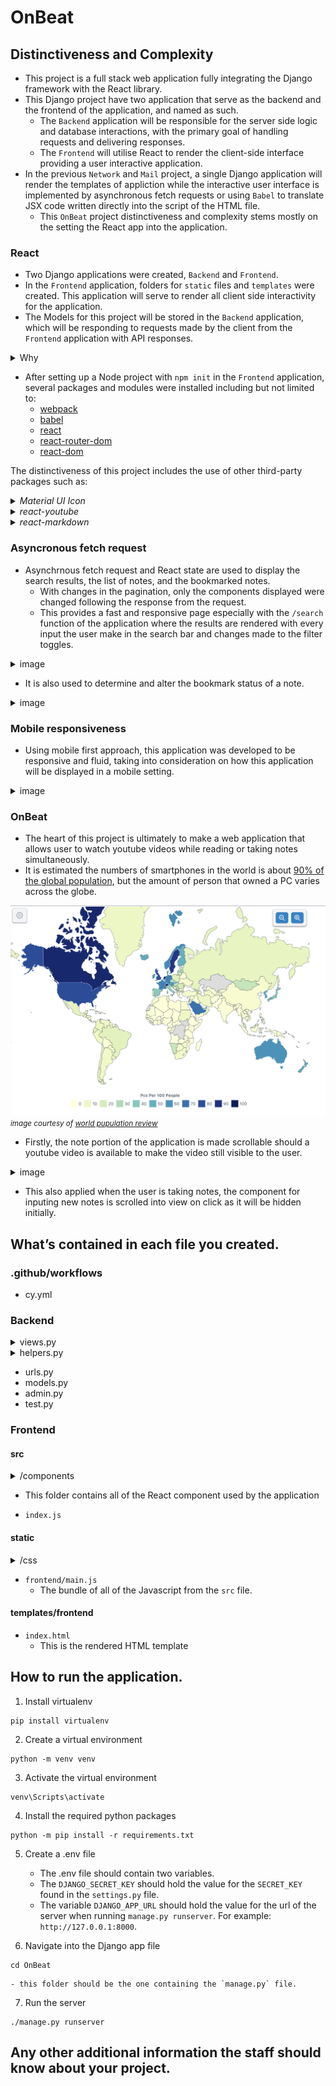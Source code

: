 # OnBeat

## Distinctiveness and Complexity
- This project is a full stack web application fully integrating the Django framework with the React library.
- This Django project have two application that serve as the backend and the frontend of the application, and named as such.
    - The `Backend` application will be responsible for the server side logic and database interactions, with the primary goal of handling requests and delivering responses.
    - The `Frontend` will utilise React to render the client-side interface providing a user interactive application.
- In the previous `Network` and `Mail` project, a single Django application will render the templates of appliction while the interactive user interface is implemented by asynchronous fetch requests or using `Babel` to translate JSX code written directly into the script of the HTML file.
    - This `OnBeat` project distinctiveness and complexity stems mostly on the setting the React app into the application.

### React
- Two Django applications were created, `Backend` and `Frontend`.
- In the `Frontend` application, folders for `static` files and `templates` were created. This application will serve to render all client side interactivity for the application.
- The Models for this project will be stored in the `Backend` application, which will be responding to requests made by the client from the `Frontend` application with API responses.
<details>
<summary> Why </summary>
<hr></hr>

- In the previous projects, the application could function without the separation of the application into frontend and backend portions.
- The decision to do such originates mostly from the interest to explore and learn more of React as it offers many benefits such as:
    - Providing interactive user interface
    - Components reusability
    - Rich library

- By integrating React with Django, separating the backend and frontend portions of the application had been proven to keep the project more organised and streamlined.
- Changes to either frontend or backend of the application was more manageable, as the entire procedure was compartmentalised into smaller pieces. This ease the troubleshooting process as it makes it easier to pinpoint any irregularities.
- This also makes the development process more flexible and efficient, as each task is delegated and tackled separately with less likely chances that it would break the whole application.
<hr></hr>
</details>

- After setting up a Node project with `npm init` in the `Frontend` application, several packages and modules were installed including but not limited to:
    - [webpack](https://www.npmjs.com/package/webpack)
    - [babel](https://www.npmjs.com/package/Babel)
    - [react](https://www.npmjs.com/package/react)
    - [react-router-dom](https://www.npmjs.com/package/react-router-dom)
    - [react-dom](https://www.npmjs.com/package/react-dom)


The distinctiveness of this project includes the use of other third-party packages such as:
<details>
<summary><i>Material UI Icon</i></summary>
<hr></hr>

- This project uses [Material UI Icons](https://mui.com/material-ui/material-icons/) to style the application.

![menu bar example](README_images/expand_menu_bar1.png)
![menu bar example](README_images/expand_menu_bar2.png)

- Material UI also have a powerful and flexible styling system for React components, however bootstrap library was used for this project solely for familiarity sake.
<hr></hr>
</details>

<details>
<summary><i>react-youtube</i></summary>
<hr></hr>

- [react-youtube](https://www.npmjs.com/package/react-youtube) is a simple react component acting as a thin layer over the [Youtube IFrame Player API](https://developers.google.com/youtube/iframe_api_reference).
- Props passed to this component allow the application to access the player in a similar way to the official api, but takes away the complexity of setting up the player in the first place.
- The use of this API also separates this `OnBeat` project from the rest. Aside from playing the video, the component and API is used to:
    - Render certain components before or after the video is ready to be played.

    ![On video ready example](README_images/OnReadyExample.gif)

    - Timestamp input is automatically set to the current time of the video.

    ![Timestamp auto time input](README_images/timestampTimeExample.gif)

    - Handle the input of timestamps to make sure that the given timestamps does not exceed the duration of the video.

    ![Timestamp invalid time](README_images/TimestampErrorExample.gif)

    - Added error handling for invalid video.

    ![Video Error](README_images/VideoError.gif)

    - Play the video to the specified time according to the timestamp.

    ![Timestamp clicked](README_images/TimestampClick.gif)

    - In the search function of the applicaton, timestamps will be loaded with the video at the time corresponding with the timestamp. 

    ![Timestamp search](README_images/TimestampSearch.gif)

    - Automatically scroll to the appropriate timestamp note that correspond to the current time playing on the video when the `OnBeat` function is on.

    ![OnBeat function](README_images/OnBeatExample.gif)

<hr></hr>
</details>



<details>
<summary><i>react-markdown</i></summary>
<hr></hr>

- Notes in this application is formatted from plaintext into markdwon using [react-markdown](https://www.npmjs.com/package/react-markdown/v/8.0.6).
- Although inspired from the `wiki` project, it differs in that this application renders the text client-side without having to make a request to the server. This allows the markdown component to be rendered even while the user is writing the note.

![Markdown Example](README_images/markdownExample.gif)
<hr></hr>
</details>

### Asyncronous fetch request

- Asynchrnous fetch request and React state are used to display the search results, the list of notes, and the bookmarked notes.
    - With changes in the pagination, only the components displayed were changed following the response from the request.
    - This provides a fast and responsive page especially with the `/search` function of the application where the results are rendered with every input the user make in the search bar and changes made to the filter toggles.
<details>
<summary>image</summary>

![Search toggles](README_images/Search.gif)
</details>

- It is also used to determine and alter the bookmark status of a note.
<details>
<summary>image</summary>

![Bookmark toggles](README_images/bookmarkFunction.gif)
</details>

### Mobile responsiveness

- Using mobile first approach, this application was developed to be responsive and fluid, taking into consideration on how this application will be displayed in a mobile setting.

<details>
<summary>image</summary>

![Navbar Desktop](README_images/DesktopSizeNav.gif)
![Navbar Mobile](README_images/MobileNav.gif)
</details>

### OnBeat

- The heart of this project is ultimately to make a web application that allows user to watch youtube videos while reading or taking notes simultaneously.
- It is estimated the numbers of smartphones in the world is about [90% of the global population](https://explodingtopics.com/blog/smartphone-stats), but the amount of person that owned a PC varies across the globe.

![PC per 100 person](README_images/PCper100.png)
<small><i>image courtesy of [world pupulation review](https://worldpopulationreview.com/country-rankings/computers-per-capita-by-country)</i></small>

- Firstly, the note portion of the application is made scrollable should a youtube video is available to make the video still visible to the user.


<details>
<summary>image</summary>

![Mobile view of note without video](README_images/MobileNoVideo.gif)
</details>

- This also applied when the user is taking notes, the component for inputing new notes is scrolled into view on click as it will be hidden initially. 


## What’s contained in each file you created.

### .github/workflows
- cy.yml


### Backend
<details>
<summary>views.py</summary>
</details>

<details>
<summary>helpers.py</summary>
</details>

- urls.py
- models.py
- admin.py
- test.py

### Frontend
#### src
<details>
<summary>/components</summary>


<details>
<summary><i>App.js</i></summary>
</details>

<details>
<summary><i>AuthContext.js</i></summary>
</details>

<details>
<summary><i>BasicModal.js</i></summary>
</details>

<details>
<summary><i>CreateNote.js</i></summary>
</details>

<details>
<summary><i>CSRFCookie.js</i></summary>
</details>

<details>
<summary><i>DisplayNoteComponent.js</i></summary>
</details>

<details>
<summary><i>DisplayTimestamp.js</i></summary>
</details>

<details>
<summary><i>ExpandMenu.js</i></summary>
</details>

<details>
<summary><i>getVideoID.js</i></summary>
</details>

<details>
<summary><i>Homepage.js</i></summary>
</details>

<details>
<summary><i>ListOfNotes.js</i></summary>
</details>

<details>
<summary><i>LoadingSpinner.js</i></summary>
</details>

<details>
<summary><i>Login.js</i></summary>
</details>

<details>
<summary><i>MarkdownDisplay.js</i></summary>
</details>

<details>
<summary><i>NavBar.js</i></summary>
</details>

<details>
<summary><i>NewNoteInput.js</i></summary>
</details>

<details>
<summary><i>NewTimestamp.js</i></summary>
</details>

<details>
<summary><i>Note.js</i></summary>
</details>

<details>
<summary><i>NoteCard.js</i></summary>
</details>

<details>
<summary><i>NoteInputField.js</i></summary>
</details>

<details>
<summary><i>Paginator.js</i></summary>
</details>

<details>
<summary><i>PrivateRoutes.js</i></summary>
</details>

<details>
<summary><i>Register.js</i></summary>
</details>

<details>
<summary><i>Search.js</i></summary>
</details>

<details>
<summary><i>TextInputField.js</i></summary>
</details>

<details>
<summary><i>YoutubeIframe.js</i></summary>
</details>

<details>
<summary><i>YoutubeLinkInput.js</i></summary>
</details>

</details>

- This folder contains all of the React component used by the application

- `index.js`

#### static
<details>
<summary>/css</summary>

- `index.css`
    - The css file, compiled with Sass from `index.scss`
- `index.scss`
    - Using `--watch index.scss : index.css`, this file was automatically compiled when writing the styles for the application.

</details>

- `frontend/main.js`
    - The bundle of all of the Javascript from the `src` file.
#### templates/frontend
- `index.html`
    - This is the rendered HTML template

## How to run the application.
1. Install virtualenv

```
pip install virtualenv
```

2. Create a virtual environment

```
python -m venv venv
```

3. Activate the virtual environment

```
venv\Scripts\activate
```

4. Install the required python packages 

```
python -m pip install -r requirements.txt
```

5. Create a .env file
    - The .env file should contain two variables. 
    - The `DJANGO_SECRET_KEY` should hold the value for the `SECRET_KEY` found in the `settings.py` file.
    - The variable `DJANGO_APP_URL` should hold the value for the url of the server when running `manage.py runserver`. For example: `http://127.0.0.1:8000`.

6. Navigate into the Django app file
```
cd OnBeat
```
    - this folder should be the one containing the `manage.py` file.

7. Run the server
```
./manage.py runserver
```

## Any other additional information the staff should know about your project.
